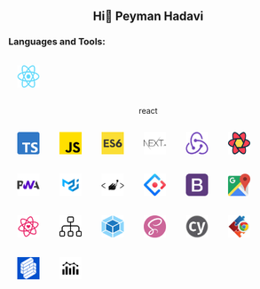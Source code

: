 ## <p align="center">Hi👋 Peyman Hadavi</p>

<h3 align="left">Languages and Tools:</h3>
<p align="left"> 
 <div><img style="margin:16px" src="./icons/react.png" alt="react" width="40" height="40"/><p align="center">react</p></div>
 <img style="margin:16px" src="./icons/Ts.png" alt="Ts" width="40" height="40"/>
 <img style="margin:16px" src="./icons/Js.png" alt="Js" width="40" height="40"/>
 <img style="margin:16px" src="./icons/Es6.png" alt="Es6" width="40" height="40"/>
 <img style="margin:16px" src="./icons/NextJs.png" alt="NextJs" width="40" height="40"/>
 <img style="margin:16px" src="./icons/Redux.png" alt="Redux" width="40" height="40"/>
 <img style="margin:16px" src="./icons/ReactQuery.png" alt="ReactQuery" width="40" height="40"/>
 <img style="margin:16px" src="./icons/Pwa.png" alt="Pwa" width="40" height="40"/>
 <img style="margin:16px" src="./icons/Mui.png" alt="Mui" width="40" height="40"/>
 <img style="margin:16px" src="./icons/StComponent.png" alt="style-components" width="40" height="40"/>
 <img style="margin:16px" src="./icons/antd.png" alt="antd" width="40" height="40"/>
 <img style="margin:16px" src="./icons/BootStrap.png" alt="BootStrap" width="40" height="40"/>
 <img style="margin:16px" src="./icons/googleMap.png" alt="googleMap" width="40" height="40"/>
 <img style="margin:16px" src="./icons/React-intl.png" alt="React-intl" width="40" height="40"/>
 <img style="margin:16px" src="./icons/Sitemap.png" alt="Sitemap" width="40" height="40"/>
 <img style="margin:16px" src="./icons/Webpack.png" alt="Webpack" width="40" height="40"/>
 <img style="margin:16px" src="./icons/Sass.png" alt="Sass" width="40" height="40"/>
 <img style="margin:16px" src="./icons/Cypress.png" alt="Cypress" width="40" height="40"/>
 <img style="margin:16px" src="./icons/Chrome-Extension.png" alt="Chrome-Extension" width="40" height="40"/>
 <img style="margin:16px" src="./icons/formik.png" alt="formik" width="40" height="40"/>
 <img style="margin:16px" src="./icons/charts.png" alt="charts" width="40" height="40"/>
</p>

<!--
**peymanhc/peymanhc** is a ✨ _special_ ✨ repository because its `README.md` (this file) appears on your GitHub profile.

Here are some ideas to get you started:

- 🔭 I’m currently working on ...
- 🌱 I’m currently learning ...
- 👯 I’m looking to collaborate on ...
- 🤔 I’m looking for help with ...
- 💬 Ask me about ...
- 📫 How to reach me: ...
- 😄 Pronouns: ...
- ⚡ Fun fact: ...
  -->
